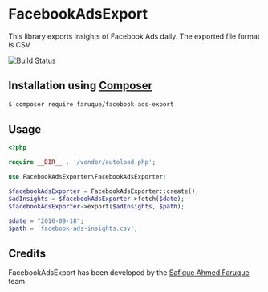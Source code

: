 # FacebookAdsExport

This library exports insights of Facebook Ads daily. The exported file format is CSV

[![Build Status](https://secure.travis-ci.org/KnpLabs/snappy.png?branch=master)](http://travis-ci.org/KnpLabs/snappy)

## Installation using [Composer](http://getcomposer.org/)

```bash
$ composer require faruque/facebook-ads-export 
```

## Usage

```php
<?php

require __DIR__ . '/vendor/autoload.php';

use FacebookAdsExporter\FacebookAdsExporter;

$facebookAdsExporter = FacebookAdsExporter::create();
$adInsights = $facebookAdsExporter->fetch($date);
$facebookAdsExporter->export($adInsights, $path);

$date = "2016-09-18";
$path = 'facebook-ads-insights.csv';
```

## Credits

FacebookAdsExport has been developed by the [Safique Ahmed Faruque](http://pranjol.com) team.
